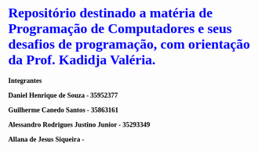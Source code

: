 <style> 
    h1{color: blue; font-family: Impact} 
    strong{ color: black; font-family: Impact}

</style> 


 <h1> Repositório destinado a matéria de Programação de Computadores e seus desafios de programação, com orientação da Prof. Kadidja Valéria. </h1> 


<strong>
Integrantes <p>
Daniel Henrique de Souza - 35952377 <p>
Guilherme Canedo Santos - 35863161 <p>
Alessandro Rodrigues Justino Junior - 35293349 <p>  
Allana de Jesus Siqueira - 
<strong> 